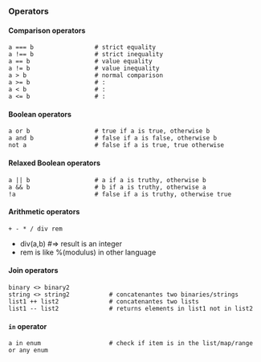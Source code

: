 ### Operators

#### Comparison operators
```
a === b                 # strict equality
a !== b                 # strict inequality
a == b                  # value equality
a != b                  # value inequality
a > b                   # normal comparison
a >= b                  # :
a < b                   # :
a <= b                  # :
```

#### Boolean operators
```
a or b                  # true if a is true, otherwise b
a and b                 # false if a is false, otherwise b
not a                   # false if a is true, true otherwise
```

#### Relaxed Boolean operators
```
a || b                  # a if a is truthy, otherwise b
a && b                  # b if a is truthy, otherwise a
!a                      # false if a is truthy, otherwise true
```

#### Arithmetic operators
```
+ - * / div rem
```
- div(a,b) #=> result is an integer
- rem is like %(modulus) in other language

#### Join operators
```
binary <> binary2
string <> string2           # concatenantes two binaries/strings
list1 ++ list2              # concatenantes two lists
list1 -- list2              # returns elements in list1 not in list2
```

#### `in` operator
```
a in enum                   # check if item is in the list/map/range or any enum
```

